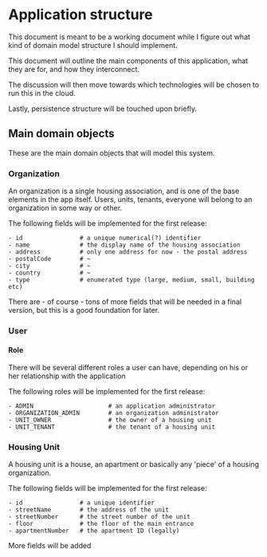 # Application structure

This document is meant to be a working document while I figure out what kind of
domain model structure I should implement.

This document will outline the main components of this application, what they
are for, and how they interconnect.

The discussion will then move towards which technologies will be chosen to run
this in the cloud.

Lastly, persistence structure will be touched upon briefly.

## Main domain objects

These are the main domain objects that will model this system.

### Organization

An organization is a single housing association, and is one of the base elements
in the app itself. Users, units, tenants, everyone will belong to an
organization in some way or other.

The following fields will be implemented for the first release:

    - id                # a unique numerical(?) identifier
    - name              # the display name of the housing association
    - address           # only one address for now - the postal address
    - postalCode        # ~
    - city              # ~
    - country           # ~
    - type              # enumerated type (large, medium, small, building etc)

There are - of course - tons of more fields that will be needed in a final
version, but this is a good foundation for later.

### User

#### Role

There will be several different roles a user can have, depending on his or her
relationship with the application

The following roles will be implemented for the first release:

    - ADMIN                     # an application administrator
    - ORGANIZATION_ADMIN        # an organization administrator
    - UNIT_OWNER                # the owner of a housing unit
    - UNIT_TENANT               # the tenant of a housing unit

### Housing Unit

A housing unit is a house, an apartment or basically any 'piece' of a housing
organization.

The following fields will be implemented for the first release:

    - id                # a unique identifier
    - streetName        # the address of the unit
    - streetNumber      # the street number of the unit
    - floor             # the floor of the main entrance
    - apartmentNumber   # the apartment ID (legally)

 More fields will be added
